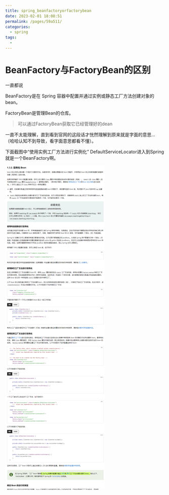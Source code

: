 ```yaml
---
title: spring_beanfactoryorfactorybean
date: 2023-02-01 18:08:51
permalink: /pages/59a511/
categories:
  - spring
tags:
  - 
---
```

# BeanFactory与FactoryBean的区别

一直都说

BeanFactory是在 Spring 容器中配置并通过实例或静态工厂方法创建对象的 bean。

FactoryBean是管理Bean的仓库。

> 可以通过FactoryBean获取它已经管理好的dean

一直不太能理解，直到看到官网的这段话才恍然理解到原来就是字面的意思... （哈哈认知不到导致，看字面意思都看不懂）。

下面截图中“使用实例工厂方法进行实例化”  DefaultServiceLocator进入到Spring就是一个BeanFactory啊。

![image-20220422094651352](./img/spring_beanfactoryorfactorybean/image-20220422094651352.png)
